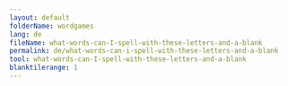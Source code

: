 ```yaml
---
layout: default
folderName: wordgames
lang: de
fileName: what-words-can-I-spell-with-these-letters-and-a-blank
permalink: de/what-words-can-i-spell-with-these-letters-and-a-blank
tool: what-words-can-I-spell-with-these-letters-and-a-blank
blanktilerange: 1
---     
```

